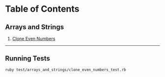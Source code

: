 # Table of Contents

## Arrays and Strings

1. [Clone Even Numbers](./lib/arrays_and_strings/clone_even_numbers.rb)

---

## Running Tests

```bash
ruby test/arrays_and_strings/clone_even_numbers_test.rb
```
